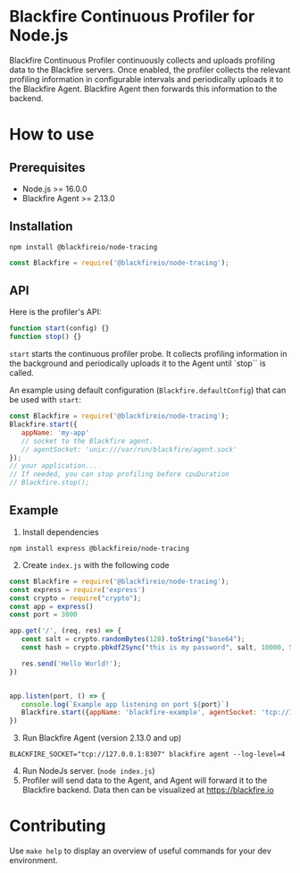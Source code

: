 # Blackfire Continuous Profiler for Node.js

Blackfire Continuous Profiler continuously collects and uploads profiling data to the Blackfire servers. Once enabled, the profiler collects the relevant profiling information in configurable intervals and periodically uploads it to the Blackfire Agent. Blackfire Agent then forwards this information to the backend.

# How to use
## Prerequisites

* Node.js >= 16.0.0
* Blackfire Agent >= 2.13.0

## Installation
```shell
npm install @blackfireio/node-tracing
```
```js
const Blackfire = require('@blackfireio/node-tracing');
```

## API

Here is the profiler's API:

```js
function start(config) {}
function stop() {}
```

`start` starts the continuous profiler probe.
It collects profiling information in the background and periodically uploads it to the Agent until `stop`` is called.

An example using default configuration (`Blackfire.defaultConfig`) that can be used with `start`:

```js
const Blackfire = require('@blackfireio/node-tracing');
Blackfire.start({
   appName: 'my-app'
   // socket to the Blackfire agent.
   // agentSocket: 'unix:///var/run/blackfire/agent.sock'
});
// your application...
// If needed, you can stop profiling before cpuDuration
// Blackfire.stop();
```

## Example

1. Install dependencies

```shell
npm install express @blackfireio/node-tracing
```

2. Create `index.js` with the following code

```js
const Blackfire = require('@blackfireio/node-tracing');
const express = require('express')
const crypto = require("crypto");
const app = express()
const port = 3000

app.get('/', (req, res) => {
   const salt = crypto.randomBytes(128).toString("base64");
   const hash = crypto.pbkdf2Sync("this is my password", salt, 10000, 512, "sha512");

   res.send('Hello World!');
})


app.listen(port, () => {
   console.log(`Example app listening on port ${port}`)
   Blackfire.start({appName: 'blackfire-example', agentSocket: 'tcp://127.0.0.1:8307'});
})
```

3. Run Blackfire Agent (version 2.13.0 and up)

```
BLACKFIRE_SOCKET="tcp://127.0.0.1:8307" blackfire agent --log-level=4
```

4. Run NodeJs server. (`node index.js`)
5. Profiler will send data to the Agent, and Agent will forward it to the Blackfire
   backend. Data then can be visualized at https://blackfire.io

# Contributing

Use `make help` to display an overview of useful commands for your dev environment.
